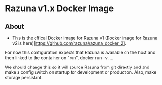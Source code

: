 # Razuna v1.x Docker Image

## About

* This is the offical Docker image for Razuna v1 (Docker image for Razuna v2 is here)[https://github.com/razuna/razuna_docker_2].

For now this configuration expects that Razuna is available on the host and then linked to the container on "run", docker run -v ....

We should change this so it will source Razuna from git directly and and make a config switch on startup for development or production. Also, make storage persistant.

